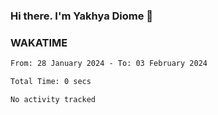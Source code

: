 ### Hi there. I'm Yakhya Diome 👋

### WAKATIME
<!--START_SECTION:waka-->

```txt
From: 28 January 2024 - To: 03 February 2024

Total Time: 0 secs

No activity tracked
```

<!--END_SECTION:waka-->
